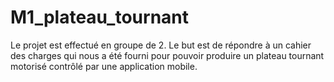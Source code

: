# M1_plateau_tournant
Le projet est effectué en groupe de 2. Le but est de répondre à un cahier des charges qui nous a été fourni pour pouvoir produire un plateau tournant motorisé contrôlé par une application mobile.
